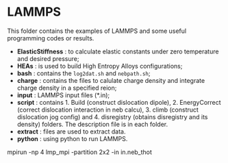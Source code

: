 # LAMMPS
This folder contains the examples of LAMMPS and some useful programming codes or results.

* __ElasticStiffness__ : to calculate elastic constants under zero temperature and desired pressure;
* __HEAs__ : is used to build High Entropy Alloys configurations; 
* __bash__ : contains the `log2dat.sh` and `nebpath.sh`;
* __charge__ : contains the files to calulate charge density and integrate charge density in a specified reion;
* __input__ : LAMMPS input files (*.in);
* __script__ : contains 
               1. Build (construct dislocation dipole), 
               2. EnergyCorrect (correct dislocation interaction in neb calcu), 
               3. climb (construct dislocation jog config) and 
               4. disregistry (obtains disregistry and its density) folders. 
               The description file is in each folder.
* __extract__ : files are used to extract data.
* __python__ : using python to run LAMMPS.

mpirun -np 4 lmp_mpi -partition 2x2 -in in.neb_thot
